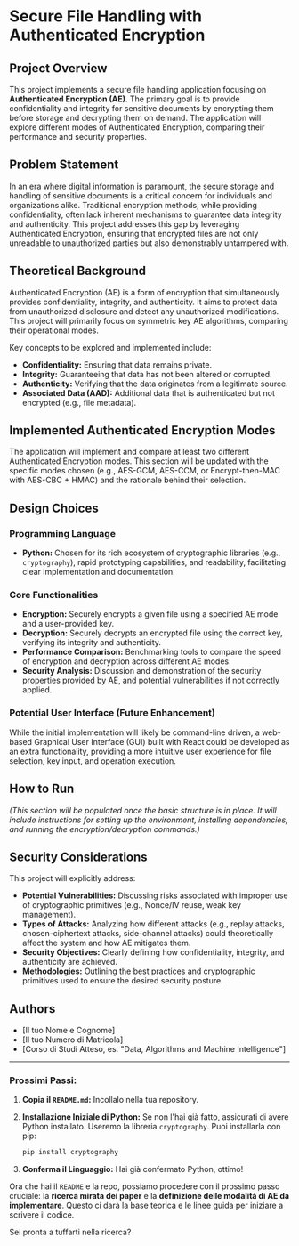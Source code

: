 # Secure File Handling with Authenticated Encryption

## Project Overview

This project implements a secure file handling application focusing on **Authenticated Encryption (AE)**. The primary goal is to provide confidentiality and integrity for sensitive documents by encrypting them before storage and decrypting them on demand. The application will explore different modes of Authenticated Encryption, comparing their performance and security properties.

## Problem Statement

In an era where digital information is paramount, the secure storage and handling of sensitive documents is a critical concern for individuals and organizations alike. Traditional encryption methods, while providing confidentiality, often lack inherent mechanisms to guarantee data integrity and authenticity. This project addresses this gap by leveraging Authenticated Encryption, ensuring that encrypted files are not only unreadable to unauthorized parties but also demonstrably untampered with.

## Theoretical Background

Authenticated Encryption (AE) is a form of encryption that simultaneously provides confidentiality, integrity, and authenticity. It aims to protect data from unauthorized disclosure and detect any unauthorized modifications. This project will primarily focus on symmetric key AE algorithms, comparing their operational modes.

Key concepts to be explored and implemented include:

* **Confidentiality:** Ensuring that data remains private.
* **Integrity:** Guaranteeing that data has not been altered or corrupted.
* **Authenticity:** Verifying that the data originates from a legitimate source.
* **Associated Data (AAD):** Additional data that is authenticated but not encrypted (e.g., file metadata).

## Implemented Authenticated Encryption Modes

The application will implement and compare at least two different Authenticated Encryption modes. This section will be updated with the specific modes chosen (e.g., AES-GCM, AES-CCM, or Encrypt-then-MAC with AES-CBC + HMAC) and the rationale behind their selection.

## Design Choices

### Programming Language

* **Python:** Chosen for its rich ecosystem of cryptographic libraries (e.g., `cryptography`), rapid prototyping capabilities, and readability, facilitating clear implementation and documentation.

### Core Functionalities

* **Encryption:** Securely encrypts a given file using a specified AE mode and a user-provided key.
* **Decryption:** Securely decrypts an encrypted file using the correct key, verifying its integrity and authenticity.
* **Performance Comparison:** Benchmarking tools to compare the speed of encryption and decryption across different AE modes.
* **Security Analysis:** Discussion and demonstration of the security properties provided by AE, and potential vulnerabilities if not correctly applied.

### Potential User Interface (Future Enhancement)

While the initial implementation will likely be command-line driven, a web-based Graphical User Interface (GUI) built with React could be developed as an extra functionality, providing a more intuitive user experience for file selection, key input, and operation execution.

## How to Run

*(This section will be populated once the basic structure is in place. It will include instructions for setting up the environment, installing dependencies, and running the encryption/decryption commands.)*

## Security Considerations

This project will explicitly address:

* **Potential Vulnerabilities:** Discussing risks associated with improper use of cryptographic primitives (e.g., Nonce/IV reuse, weak key management).
* **Types of Attacks:** Analyzing how different attacks (e.g., replay attacks, chosen-ciphertext attacks, side-channel attacks) could theoretically affect the system and how AE mitigates them.
* **Security Objectives:** Clearly defining how confidentiality, integrity, and authenticity are achieved.
* **Methodologies:** Outlining the best practices and cryptographic primitives used to ensure the desired security posture.

## Authors

* [Il tuo Nome e Cognome]
* [Il tuo Numero di Matricola]
* [Corso di Studi Atteso, es. "Data, Algorithms and Machine Intelligence"]

---

### **Prossimi Passi:**

1. **Copia il `README.md`:** Incollalo nella tua repository.
2. **Installazione Iniziale di Python:** Se non l'hai già fatto, assicurati di avere Python installato. Useremo la libreria `cryptography`. Puoi installarla con pip:

    ```bash
    pip install cryptography
    ```

3. **Conferma il Linguaggio:** Hai già confermato Python, ottimo!

Ora che hai il `README` e la repo, possiamo procedere con il prossimo passo cruciale: la **ricerca mirata dei paper** e la **definizione delle modalità di AE da implementare**. Questo ci darà la base teorica e le linee guida per iniziare a scrivere il codice.

Sei pronta a tuffarti nella ricerca?
